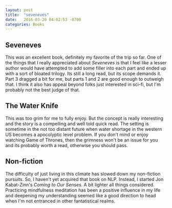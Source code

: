 ```yaml
---
layout: post
title:  "seveneves"
date:   2016-03-20 04:02:53 -0700
categories: Books 
---
```


## Seveneves
This was an excellent book, definitely my favorite of the trip so far.  One of the things that I really appreciated about *Seveneves* is that I feel like a lesser author would have attempted to add some filler into each part and ended up with a sort of bloated trilogy. Its still a long read, but its scope demands it.  Part 3 dragged a bit for me, but parts 1 and 2 are good enough to outweigh that.  I think it also has appeal beyond folks just interested in sci-fi, but I'm probably not the best judge of that.

## The Water Knife
This was too grim for me to fully enjoy.  But the concept is really interesting and the story is a compelling and well told quick read.  The setting is sometime in the not too distant future when water shortage in the western US becomes a apocolyptic level problem. If you don't mind or enjoy watching Game of Thrones, then the grimness won't be an issue for you and its probably worth a read, otherwise you should pass.  

## Non-fiction
The difficulty of just living in this climate has slowed down my non-fiction pursuits.  So, I haven't yet acquired that book on NLP.  Instead, I started Jon Kabat-Zinn's *Coming to Our Senses*. A bit lighter all things considered.  Practicing mindfulness meditation has been a positive influence in my life and deepening my understanding seemed like a good direction to head when I'm not entranced in other fantatistical realms.


